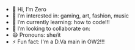 - 👋 Hi, I’m Zero 
- 👀 I’m interested in: gaming, art, fashion, music   
- 🌱 I’m currently learning: how to code!!!
- 💞️ I’m looking to collaborate on: 
- 😄 Pronouns: she/it
- ⚡ Fun fact: I'm a D.Va main in OW2!!!

<!---
giamasi/giamasi is a ✨ special ✨ repository because its `README.md` (this file) appears on your GitHub profile.
You can click the Preview link to take a look at your changes.
--->
